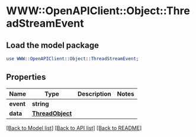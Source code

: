 # WWW::OpenAPIClient::Object::ThreadStreamEvent

## Load the model package
```perl
use WWW::OpenAPIClient::Object::ThreadStreamEvent;
```

## Properties
Name | Type | Description | Notes
------------ | ------------- | ------------- | -------------
**event** | **string** |  | 
**data** | [**ThreadObject**](ThreadObject.md) |  | 

[[Back to Model list]](../README.md#documentation-for-models) [[Back to API list]](../README.md#documentation-for-api-endpoints) [[Back to README]](../README.md)


